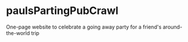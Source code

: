 # paulsPartingPubCrawl

One-page website to celebrate a going away party for a friend's around-the-world trip

